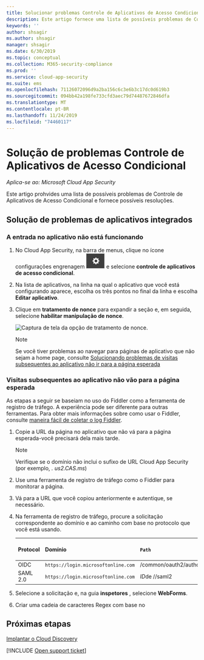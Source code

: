 ```yaml
---
title: Solucionar problemas Controle de Aplicativos de Acesso Condicional
description: Este artigo fornece uma lista de possíveis problemas de Controle de Aplicativos de Acesso Condicional e fornece possíveis resoluções.
keywords: ''
author: shsagir
ms.author: shsagir
manager: shsagir
ms.date: 6/30/2019
ms.topic: conceptual
ms.collection: M365-security-compliance
ms.prod: ''
ms.service: cloud-app-security
ms.suite: ems
ms.openlocfilehash: 71126072096d9a2ba156c6c3e6b3c17dc0d619b3
ms.sourcegitcommit: 094bb42a198fe733cfd3aec79d74487672846dfa
ms.translationtype: MT
ms.contentlocale: pt-BR
ms.lasthandoff: 11/24/2019
ms.locfileid: "74460117"
---
```

# <a name="troubleshooting-conditional-access-app-control"></a>Solução de problemas Controle de Aplicativos de Acesso Condicional

*Aplica-se ao: Microsoft Cloud App Security*

Este artigo prohvides uma lista de possíveis problemas de Controle de Aplicativos de Acesso Condicional e fornece possíveis resoluções.

## <a name="troubleshooting-onboarded-apps"></a>Solução de problemas de aplicativos integrados

### <a name="the-sign-in-to-the-app-is-not-working"></a>A entrada no aplicativo não está funcionando

1. No Cloud App Security, na barra de menus, clique no ícone configurações engrenagem ![configurações](./media/settings-icon.png "ícone de configurações") e selecione **controle de aplicativos de acesso condicional**.
1. Na lista de aplicativos, na linha na qual o aplicativo que você está configurando aparece, escolha os três pontos no final da linha e escolha **Editar aplicativo**.
1. Clique em **tratamento de nonce** para expandir a seção e, em seguida, selecione **habilitar manipulação de nonce**.

    ![Captura de tela da opção de tratamento de nonce.](media/troubleshooing-nonce-handling.png)

    > [!NOTE]
    > Se você tiver problemas ao navegar para páginas de aplicativo que não sejam a home page, consulte [Solucionando problemas de visitas subsequentes ao aplicativo não ir para a página esperada](#unexpected-page)

### Visitas subsequentes ao aplicativo não vão para a página esperada<a name="unexpected-page"></a>

As etapas a seguir se baseiam no uso do Fiddler como a ferramenta de registro de tráfego. A experiência pode ser diferente para outras ferramentas. Para obter mais informações sobre como usar o Fiddler, consulte [maneira fácil de coletar o log Fiddler](https://blogs.msdn.microsoft.com/maheshk/2016/05/03/easy-way-to-collect-fiddler-log-fiddlercap/).

1. Copie a URL da página no aplicativo que não vá para a página esperada-você precisará dela mais tarde.

    > [!NOTE]
    > Verifique se o domínio não inclui o sufixo de URL Cloud App Security (por exemplo, *. us2.CAS.ms*)

1. Use uma ferramenta de registro de tráfego como o Fiddler para monitorar a página.
1. Vá para a URL que você copiou anteriormente e autentique, se necessário.
1. Na ferramenta de registro de tráfego, procure a solicitação correspondente ao domínio e ao caminho com base no protocolo que você está usando.

    | Protocol | Domínio | `Path` | Nome do campo de estado |
    | --- | --- | --- | --- |
    | OIDC | `https://login.microsoftonline.com` | /common/oauth2/authorize | state |
    | SAML 2.0 | `https://login.microsoftonline.com` | *ID*de //saml2 | RelayState |

1. Selecione a solicitação e, na guia **inspetores** , selecione **WebForms**.
1. Criar uma cadeia de caracteres Regex com base no 

## <a name="next-steps"></a>Próximas etapas

[Implantar o Cloud Discovery](set-up-cloud-discovery.md)

[!INCLUDE [Open support ticket](includes/support.md)]
